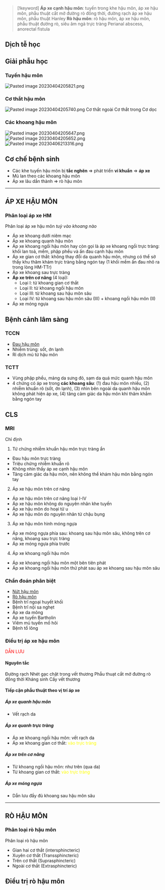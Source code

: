 > [!keyword]
> **Áp xe cạnh hậu môn**: tuyến trong khe hậu môn, áp xe hậu môn, phẫu thuật cắt mở đường rò đồng thời, đường rạch áp xe hậu môn, phẫu thuật Hanley
> **Rò hậu môn**: rò hậu môn, áp xe hậu môn, phẫu thuật đường rò, siêu âm ngả trực tràng
> Perianal abscess, anorectal fistula

## Dịch tễ học
## Giải phẫu học
### Tuyến hậu môn
![Pasted image 20230404205821.png](../../../../200%20Files/image/Pasted%20image%2020230404205821.png)
### Cơ thắt hậu môn
![Pasted image 20230404205740.png](../../../../200%20Files/image/Pasted%20image%2020230404205740.png)
Cơ thắt ngoài
Cơ thắt trong
Cơ dọc 
### Các khoang hậu môn
![Pasted image 20230404205647.png](../../../../200%20Files/image/Pasted%20image%2020230404205647.png)
![Pasted image 20230404205652.png](../../../../200%20Files/image/Pasted%20image%2020230404205652.png)
![Pasted image 20230406213316.png](../../../../200%20Files/image/Pasted%20image%2020230406213316.png)
## Cơ chế bệnh sinh 
- Các khe tuyến hậu môn bị **tắc nghẽn** => phát triển **vi khuẩn** => **áp xe**
- Mủ lan theo các khoang hậu môn
- Áp xe lâu dần thành => rò hậu môn
---

## ÁP XE HẬU MÔN
### Phân loại áp xe HM
Phân loại áp xe hậu môn *tuỳ vào khoang nào*
- Áp xe khoang dưới niêm mạc
- Áp xe khoang quanh hậu môn
- Áp xe khoang ngồi hậu môn hay còn gọi là áp xe khoang ngồi trực tràng: khối lan toả, mềm, phập phều và ấn đau cạnh hậu môn
- Áp xe gian cơ thắt: không thay đổi da quanh hậu môn, nhưng có thể sờ thấy khu thăm khám trực tràng bằng ngón tay (1 khối mềm ấn đau nhô ra trong lòng HM-TTr)
- Áp xe khoang sau trực tràng
- **Áp xe trên cơ nâng** (4 loại):
	- Loại I: từ khoang gian cơ thắt
	- Loại II: từ khoang ngồi hậu môn
	- Loại III: từ khoang sau hậu môn sâu
	- Loại IV: từ khoang sau hậu môn sâu (III) + khoang ngồi hậu môn (II)
- Áp xe móng ngựa
## Bệnh cảnh lâm sàng
### TCCN
- [Đau hậu môn](./Ti%E1%BA%BFp%20c%E1%BA%ADn%20BN%20c%C3%B3%20than%20phi%E1%BB%81n%20v%C3%B9ng%20h%E1%BA%ADu%20m%C3%B4n.md#Đau%20hậu%20môn)
- Nhiễm trùng: sốt, ớn lạnh
- Rỉ dịch mủ từ hậu môn

### TCTT
- Vùng phập phều, mảng da sưng đỏ, sạm da quá mức quanh hậu môn
- 4 chứng có áp xe trong **các khoang sâu**: (1) đau hậu môn nhiều, (2) nhiễm khuẩn rõ (sốt, ớn lạnh), (3) nhìn bên ngoài da quanh hậu môn không phát hiện áp xe, (4) tăng cảm giác da hậu môn khi thăm khắm bằng ngón tay
## CLS
### MRI 
Chỉ định
1. Tứ chứng nhiễm khuẩn hậu môn trực tràng ẩn
- Đau hậu môn trực tràng
- Triệu chứng nhiễm khuẩn rõ
- Không nhìn thấy áp xe cạnh hậu môn
- Tăng cảm giác da hậu môn, nên không thể khám hậu môn bằng ngón tay
2. Áp xe hậu môn trên cơ nâng
- Áp xe hậu môn trên cơ nâng loại I-IV
- Áp xe hậu môn không do nguyên nhân khe tuyến
- Áp xe hậu môn do hoại tử u
- Áp xe hậu môn do nguyên nhân từ chậu bụng
3. Áp xe hậu môn hình móng ngựa
- Áp xe móng ngựa phía sau: khoang sau hậu môn sâu, không trên cơ nâng, khoang sau trực tràng
- Áp xe móng ngựa phía trước
4. Áp xe khoang ngồi hậu môn
- Áp xe khoang ngồi hậu môn một bên tiên phát
- Áp xe khoang ngồi hậu môn thứ phát sau áp xe khoang sau hậu môn sâu
### Chẩn đoán phân biệt
- [Nứt hậu môn](./N%E1%BB%A9t%20h%E1%BA%ADu%20m%C3%B4n.md)
- [Rò hậu môn](%C3%81P%20XE%20&%20R%C3%92%20H%E1%BA%ACU%20M%C3%94N.md#RÒ%20HẬU%20MÔN)
- Bệnh trĩ ngoại huyết khối
- Bệnh trĩ nội sa nghẹt
- Áp xe da mông
- Áp xe tuyến Bartholin
- Viêm mủ tuyến mồ hôi
- Bệnh tổ lông

### Điều trị áp xe hậu môn
<font color="red">DẪN LƯU</font>
#### Nguyên tắc
Đường rạch
Nhét gạc chặt trong vết thương
Phẫu thuạt cắt mở đường rò đồng thời
Kháng sinh
Cấy vết thương

#### Tiếp cận phẫu thuật theo vị trí áp xe
##### Áp xe quanh hậu môn
- Vết rạch da
##### Áp xe quanh trực tràng
- Áp xe khoang ngồi hậu môn: vết rạch da
- Áp xe khoang gian cơ thắt: <font color="yellow">vào trực tràng</font>
##### Áp xe trên cơ nâng
- Từ khoang ngồi hậu môn: như trên (qua da)
- Từ khoang gian cơ thắt: <font color="yellow">vào trực tràng</font>
##### Áp xe móng ngựa
- Dẫn lưu đầy đủ khoang sau hậu môn sâu
---

## RÒ HẬU MÔN
### Phân loại rò hậu môn
Phân loại rò hậu môn 
- Gian hai cơ thắt (intersphincteric)
- Xuyên cơ thắt (Transsphincteric)
- Trên cơ thắt (Suprasphincteric)
- Ngoài cơ thắt (Extrasphincteric)


## Điều trị rò hậu môn
